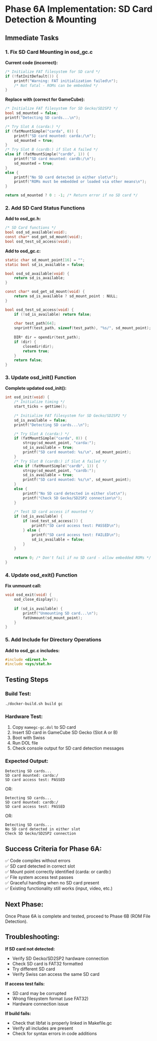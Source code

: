 # Phase 6A Implementation: SD Card Detection & Mounting

## Immediate Tasks

### 1. Fix SD Card Mounting in osd_gc.c

**Current code (incorrect):**
```c
/* Initialize FAT filesystem for SD card */
if (!fatInitDefault()) {
    printf("Warning: FAT initialization failed\n");
    /* Not fatal - ROMs can be embedded */
}
```

**Replace with (correct for GameCube):**
```c
/* Initialize FAT filesystem for SD Gecko/SD2SP2 */
bool sd_mounted = false;
printf("Detecting SD cards...\n");

/* Try Slot A (carda:) */
if (fatMountSimple("carda", 0)) {
    printf("SD card mounted: carda:/\n");
    sd_mounted = true;
} 
/* Try Slot B (cardb:) if Slot A failed */
else if (fatMountSimple("cardb", 1)) {
    printf("SD card mounted: cardb:/\n");
    sd_mounted = true;
} 
else {
    printf("No SD card detected in either slot\n");
    printf("ROMs must be embedded or loaded via other means\n");
}

return sd_mounted ? 0 : -1; /* Return error if no SD card */
```

### 2. Add SD Card Status Functions

**Add to osd_gc.h:**
```c
/* SD Card functions */
bool osd_sd_available(void);
const char* osd_get_sd_mount(void);
bool osd_test_sd_access(void);
```

**Add to osd_gc.c:**
```c
static char sd_mount_point[16] = "";
static bool sd_is_available = false;

bool osd_sd_available(void) {
    return sd_is_available;
}

const char* osd_get_sd_mount(void) {
    return sd_is_available ? sd_mount_point : NULL;
}

bool osd_test_sd_access(void) {
    if (!sd_is_available) return false;
    
    char test_path[64];
    snprintf(test_path, sizeof(test_path), "%s/", sd_mount_point);
    
    DIR* dir = opendir(test_path);
    if (dir) {
        closedir(dir);
        return true;
    }
    return false;
}
```

### 3. Update osd_init() Function

**Complete updated osd_init():**
```c
int osd_init(void) {
    /* Initialize timing */
    start_ticks = gettime();
    
    /* Initialize FAT filesystem for SD Gecko/SD2SP2 */
    sd_is_available = false;
    printf("Detecting SD cards...\n");

    /* Try Slot A (carda:) */
    if (fatMountSimple("carda", 0)) {
        strcpy(sd_mount_point, "carda:");
        sd_is_available = true;
        printf("SD card mounted: %s/\n", sd_mount_point);
    } 
    /* Try Slot B (cardb:) if Slot A failed */
    else if (fatMountSimple("cardb", 1)) {
        strcpy(sd_mount_point, "cardb:");
        sd_is_available = true;
        printf("SD card mounted: %s/\n", sd_mount_point);
    } 
    else {
        printf("No SD card detected in either slot\n");
        printf("Check SD Gecko/SD2SP2 connection\n");
    }
    
    /* Test SD card access if mounted */
    if (sd_is_available) {
        if (osd_test_sd_access()) {
            printf("SD card access test: PASSED\n");
        } else {
            printf("SD card access test: FAILED\n");
            sd_is_available = false;
        }
    }
    
    return 0; /* Don't fail if no SD card - allow embedded ROMs */
}
```

### 4. Update osd_exit() Function

**Fix unmount call:**
```c
void osd_exit(void) {
    osd_close_display();
    
    if (sd_is_available) {
        printf("Unmounting SD card...\n");
        fatUnmount(sd_mount_point);
    }
}
```

### 5. Add Include for Directory Operations

**Add to osd_gc.c includes:**
```c
#include <dirent.h>
#include <sys/stat.h>
```

## Testing Steps

### Build Test:
```bash
./docker-build.sh build gc
```

### Hardware Test:
1. Copy `mamegc-gc.dol` to SD card
2. Insert SD card in GameCube SD Gecko (Slot A or B)
3. Boot with Swiss
4. Run DOL file
5. Check console output for SD card detection messages

### Expected Output:
```
Detecting SD cards...
SD card mounted: carda:/
SD card access test: PASSED
```

OR:
```
Detecting SD cards...
SD card mounted: cardb:/
SD card access test: PASSED
```

OR:
```
Detecting SD cards...
No SD card detected in either slot
Check SD Gecko/SD2SP2 connection
```

## Success Criteria for Phase 6A:

✅ Code compiles without errors  
✅ SD card detected in correct slot  
✅ Mount point correctly identified (carda: or cardb:)  
✅ File system access test passes  
✅ Graceful handling when no SD card present  
✅ Existing functionality still works (input, video, etc.)  

## Next Phase:
Once Phase 6A is complete and tested, proceed to Phase 6B (ROM File Detection).

## Troubleshooting:

**If SD card not detected:**
- Verify SD Gecko/SD2SP2 hardware connection
- Check SD card is FAT32 formatted
- Try different SD card
- Verify Swiss can access the same SD card

**If access test fails:**
- SD card may be corrupted
- Wrong filesystem format (use FAT32)
- Hardware connection issue

**If build fails:**
- Check that libfat is properly linked in Makefile.gc
- Verify all includes are present
- Check for syntax errors in code additions
